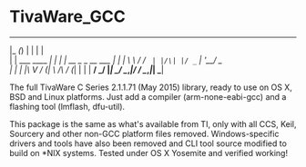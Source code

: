 # TivaWare_GCC
 _____ _            _    _                
|_   _(_)          | |  | |               
  | |  ___   ____ _| |  | | __ _ _ __ ___ 
  | | | \ \ / / _` | |/\| |/ _` | '__/ _ \
  | | | |\ V / (_| \  /\  / (_| | | |  __/
  \_/ |_| \_/ \__,_|\/  \/ \__,_|_|  \___|

The full TivaWare C Series 2.1.1.71 (May 2015) library, ready to use on OS X, BSD and Linux platforms. Just add a compiler (arm-none-eabi-gcc) and a flashing tool (lmflash, dfu-util).

This package is the same as what's available from TI, only with all CCS, Keil, Sourcery and other non-GCC platform files removed.
Windows-specific drivers and tools have also been removed and CLI tool source modified to build on *NIX systems.
Tested under OS X Yosemite and verified working!

